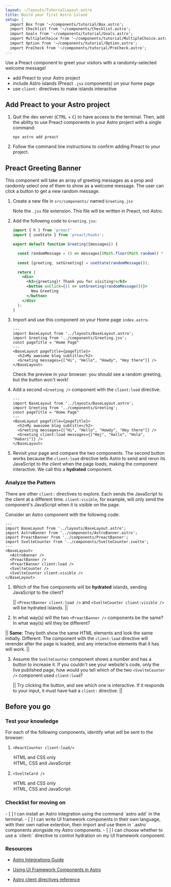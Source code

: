 ```yaml
---
layout: ~/layouts/TutorialLayout.astro
title: Build your first Astro island
setup: |
  import Box from '~/components/tutorial/Box.astro';
  import Checklist from '~/components/Checklist.astro';
  import Goals from '~/components/tutorial/Goals.astro';
  import MultipleChoice from '~/components/tutorial/MultipleChoice.astro';
  import Option from '~/components/tutorial/Option.astro';
  import PreCheck from '~/components/tutorial/PreCheck.astro';
---
```

 Use a Preact component to greet your visitors with a randomly-selected welcome message!

<PreCheck>

  - add Preact to your Astro project
  - include Astro islands (Preact `.jsx` components) on your home page
  - use `client:` directives to make islands interactive

</PreCheck>

## Add Preact to your Astro project

1. Quit the dev server (<kbd>CTRL</kbd> + <kbd>C</kbd>) to have access to the terminal. Then, add the ability to use Preact components in your Astro project with a single command:

    ```shell
    npx astro add preact
    ```

2. Follow the command line instructions to confirm adding Preact to your project.
 

## Preact Greeting Banner

This component will take an array of greeting messages as a prop and randomly select one of them to show as a welcome message. The user can click a button to get a new random message.

1. Create a new file in `src/components/` named `Greeting.jsx`

    Note the `.jsx` file extension. This file will be written in Preact, not Astro.

2. Add the following code to `Greeting.jsx`:

    ```jsx title="src/components/Greeting.jsx"
    import { h } from 'preact'
    import { useState } from 'preact/hooks';

    export default function Greeting({messages}) {

      const randomMessage = () => messages[(Math.floor(Math.random() * messages.length))];
      
      const [greeting, setGreeting] = useState(randomMessage());

      return (
        <div> 
          <h3>{greeting}! Thank you for visiting!</h3>
          <button onClick={() => setGreeting(randomMessage())}>
            New Greeting
          </button>
        </div>
      );
    }
    ```

3. Import and use this component on your Home page `index.astro`.

    ```astro title="src/pages/index.astro" ins={3,8}
    ---
    import BaseLayout from '../layouts/BaseLayout.astro';
    import Greeting from '../components/Greeting.jsx';
    const pageTitle = "Home Page"
    ---
    <BaseLayout pageTitle={pageTitle}>
      <h2>My awesome blog subtitle</h2>
      <Greeting messages={["Hi", "Hello", "Howdy", "Hey there"]} />
    </BaseLayout>
    ```

    Check the preview in your browser: you should see a random greeting, but the button won't work!


4. Add a second `<Greeting />` component with the `client:load` directive.

    ```astro title="src/pages/index.astro" ins={9} "client:load"
    ---
    import BaseLayout from '../layouts/BaseLayout.astro';
    import Greeting from '../components/Greeting';
    const pageTitle = "Home Page"
    ---
    <BaseLayout pageTitle={pageTitle}>
      <h2>My awesome blog subtitle</h2>
      <Greeting messages={["Hi", "Hello", "Howdy", "Hey there"]} />
      <Greeting client:load messages={["Hej", "Hallo", "Hola", "Habari"]} />
    </BaseLayout>
    ```

  5. Revisit your page and compare the two components. The second button works because the `client:load` directive tells Astro to send and rerun its JavaScript to the _client_ when the page _loads_, making the component interactive. We call this a **hydrated** component.
  

<Box icon="question-mark">

### Analyze the Pattern

There are other `client:` directives to explore. Each sends the JavaScript to the client at a different time. `client:visible`, for example, will only send the component's JavaScript when it is visible on the page.

Consider an Astro component with the following code:

```astro
---
import BaseLayout from '../layouts/BaseLayout.astro';
import AstroBanner from '../components/AstroBanner.astro';
import PreactBanner from '../components/PreactBanner';
import SvelteCounter from '../components/SvelteCounter.svelte';
---
<BaseLayout>
  <AstroBanner />
  <PreactBanner />
  <PreactBanner client:load />
  <SvelteCounter />
  <SvelteCounter client:visible />
</BaseLayout>
```

1. Which of the five components will be **hydrated** islands, sending JavaScript to the client?

    || `<PreactBanner client:load />` and `<SvelteCounter client:visible />` will be hydrated islands. ||

2. In what way(s) will the two `<PreactBanner />` components be the same? In what way(s) will they be different? 

  || **Same**: They both show the same HTML elements and look the same initially. Different: The component with the `client:load` directive will rerender after the page is loaded, and any interactive elements that it has will work. ||

3. Assume the `SvelteCounter` component shows a number and has a button to increase it. If you couldn't see your website's code, only the live published page, how would you tell which of the two `<SvelteCounter />` component used `client:load`? 

    || Try clicking the button, and see which one is interactive. If it responds to your input, it must have had a `client:` directive. ||
</Box>

## Before you go

<Box icon="question-mark">

### Test your knowledge

For each of the following components, identify what will be sent to the browser:

1. `<ReactCounter client:load/>`

    <MultipleChoice>
      <Option>
        HTML and CSS only
      </Option>
      <Option isCorrect>
        HTML, CSS and JavaScript
      </Option>
    </MultipleChoice>

2. `<SvelteCard />`

    <MultipleChoice>
      <Option  isCorrect>
        HTML and CSS only
      </Option>
      <Option>
        HTML, CSS and JavaScript
      </Option>
    </MultipleChoice>
</Box>

<Box icon="check-list">

### Checklist for moving on

<Checklist key="framework">
- [ ] I can install an Astro integration using the command `astro add` in the terminal.
- [ ] I can write UI framework components in their own language, with their own native extention, then import and use them in `.astro` components alongside my Astro components.
- [ ] I can choose whether to use a `client:` directive to control hydration on my UI framework component.
</Checklist>
</Box>

### Resources

- [Astro Integrations Guide](/en/guides/integrations-guide/)

- [Using UI Framework Components in Astro](/en/core-concepts/framework-components/#using-framework-components)

- [Astro client directives reference](/en/reference/directives-reference/#client-directives)
